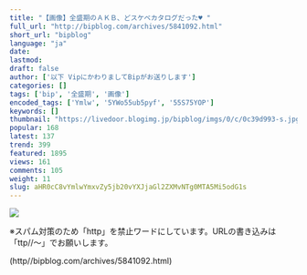 ```yaml
---
title: "【画像】全盛期のＡＫＢ、どスケベカタログだった♥ "
full_url: "http://bipblog.com/archives/5841092.html"
short_url: "bipblog"
language: "ja"
date: 
lastmod: 
draft: false
author: ['以下 VipにかわりましてBipがお送りします']
categories: []
tags: ['bip', '全盛期', '画像']
encoded_tags: ['Ymlw', '5YWo55ub5pyf', '55S75YOP']
keywords: []
thumbnail: "https://livedoor.blogimg.jp/bipblog/imgs/0/c/0c39d993-s.jpg"
popular: 168
latest: 137
trend: 399
featured: 1895
views: 161
comments: 105
weight: 11
slug: aHR0cC8vYmlwYmxvZy5jb20vYXJjaGl2ZXMvNTg0MTA5Mi5odG1s
---
```


![](https://livedoor.blogimg.jp/bipblog/imgs/0/c/0c39d993-s.jpg)

<p class='center'><p class='kyakuchu center'>※スパム対策のため「http」を禁止ワードにしています。URLの書き込みは「ttp//～」でお願いします。</p></p> 

(http//bipblog.com/archives/5841092.html)
